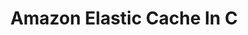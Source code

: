 ---
title: "Amazon Elastic Cache In C"
route: "Amazon-elastic-cache-in-c"
description: "Created Amazon elastic cache service in c lang. Was part of a final project at school"
tools: ["c", "Data structure"]
---